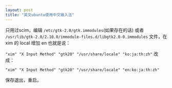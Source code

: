 ```yaml
---
layout: post
title: "英文ubuntu使用中文输入法"
---
```


只用过scim，编辑 `/etc/gtk-2.0/gtk.immodules`(如果存在的话) 或者 `/usr/lib/gtk-2.0/2.10.0/immodule-files.d/libgtk2.0-0.immodules` 文件，在xim 的 local 增加 en 也就是说：

`"xim" "X Input Method" "gtk20" "/usr/share/locale" "ko:ja:th:zh"` 改成：

`"xim" "X Input Method" "gtk20" "/usr/share/locale" "en:ko:ja:th:zh"`

保存退出，重启。

